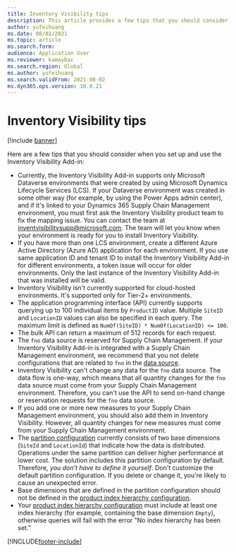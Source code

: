 ```yaml
---
title: Inventory Visibility tips
description: This article provides a few tips that you should consider when you set up and use the Inventory Visibility Add-in.
author: yufeihuang
ms.date: 08/02/2021
ms.topic: article
ms.search.form:
audience: Application User
ms.reviewer: kamaybac
ms.search.region: Global
ms.author: yufeihuang
ms.search.validFrom: 2021-08-02
ms.dyn365.ops.version: 10.0.21
---
```


# Inventory Visibility tips

[!include [banner](../includes/banner.md)]

Here are a few tips that you should consider when you set up and use the Inventory Visibility Add-in:

- Currently, the Inventory Visibility Add-in supports only Microsoft Dataverse environments that were created by using Microsoft Dynamics Lifecycle Services (LCS). If your Dataverse environment was created in some other way (for example, by using the Power Apps admin center), and if it's linked to your Dynamics 365 Supply Chain Management environment, you must first ask the Inventory Visibility product team to fix the mapping issue. You can contact the team at [inventvisibilitysupp@microsoft.com](mailto:inventvisibilitysupp@microsoft.com). The team will let you know when your environment is ready for you to install Inventory Visibility.
- If you have more than one LCS environment, create a different Azure Active Directory (Azure AD) application for each environment. If you use same application ID and tenant ID to install the Inventory Visibility Add-in for different environments, a token issue will occur for older environments. Only the last instance of the Inventory Visibility Add-in that was installed will be valid.
- Inventory Visibility isn't currently supported for cloud-hosted environments. It's supported only for Tier-2+ environments.
- The application programming interface (API) currently supports querying up to 100 individual items by `ProductID` value. Multiple `SiteID` and `LocationID` values can also be specified in each query. The maximum limit is defined as `NumOf(SiteID) * NumOf(LocationID) <= 100`.
- The bulk API can return a maximum of 512 records for each request.
- The `fno` data source is reserved for Supply Chain Management. If your Inventory Visibility Add-in is integrated with a Supply Chain Management environment, we recommend that you not delete configurations that are related to `fno` in the [data source](inventory-visibility-configuration.md#data-source-configuration).
- Inventory Visibility can't change any data for the `fno` data source. The data flow is one-way, which means that all quantity changes for the `fno` data source  must come from your Supply Chain Management environment. Therefore, you can't use the API to send on-hand change or reservation requests for the `fno` data source.
- If you add one or more new measures to your Supply Chain Management environment, you should also add them in Inventory Visibility. However, all quantity changes for new measures must come from your Supply Chain Management environment.
- The [partition configuration](inventory-visibility-configuration.md#partition-configuration) currently consists of two base dimensions (`SiteId` and `LocationId`) that indicate how the data is distributed. Operations under the same partition can deliver higher performance at lower cost. The solution includes this partition configuration by default. Therefore, *you don't have to define it yourself*. Don't customize the default partition configuration. If you delete or change it, you're likely to cause an unexpected error.
- Base dimensions that are defined in the partition configuration should not be defined in the [product index hierarchy configuration](inventory-visibility-configuration.md#index-configuration).
- Your [product index hierarchy configuration](inventory-visibility-configuration.md#index-configuration) must include at least one index hierarchy (for example, containing the base dimension `Empty`), otherwise queries will fail with the error "No index hierarchy has been set."

[!INCLUDE[footer-include](../../includes/footer-banner.md)]
